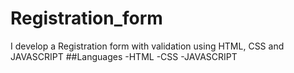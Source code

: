 # Registration_form
I develop a Registration form with validation  using  HTML, CSS and JAVASCRIPT
##Languages
-HTML
-CSS
-JAVASCRIPT
